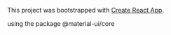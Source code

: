 This project was bootstrapped with [Create React App](https://github.com/facebook/create-react-app).

using the package @material-ui/core
